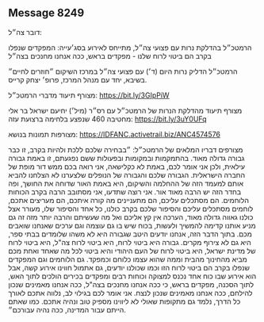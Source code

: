 ## Message 8249

דובר צה״ל: 

הרמטכ״ל בהדלקת נרות עם פצועי צה״ל, מתייחס לאירוע בסג׳עייה: המפקדים שנפלו בקרב הם ביטוי לרוח שלנו - מפקדים בראש, ככה אנחנו מחנכים בצה״ל

הרמטכ״ל הדליק נרות היום (ד׳) עם פצועי צה״ל במרכז השיקום ״חוזרים לחיים״ בשיבא, יחד עם מנהל המרכז, פרופ׳ יצחק קרייס. 

מצורף תיעוד מדברי הרמטכ״ל: https://bit.ly/3GIpPiW

מצורף תיעוד מהדלקת הנרות של הרמטכ״ל עם רס״ר (מיל׳) יחיעם ישראל בר אלי מחטיבה 460 שנפצע בלחימה ברצועת עזה: https://bit.ly/3uY0UFq

מצורפות תמונות בנושא: https://IDFANC.activetrail.biz/ANC4574576

מצורפים דבריו המלאים של הרמטכ״ל: ״בבחירה שלכם ללכת ולהיות בקרב, זו כבר גבורה גדולה מאוד. בהתמקמות ובמקומות ובפעולות ששם נפגעתם, זו באמת גבורה עילאית, ולכן אני אומר לכם, באמת לא כקלישאה, אני רואה בכם ממש דור מופת של החברה הישראלית. הגבורה שלכם והגבורה של הנופלים שלצערנו לא הצלחנו להביא אותם למעמד הזה של ההחלמה והשיקום, היא באמת האור שדוחה את החושך, ופה בחדר הזה יש הרבה מאוד אור. אני רוצה שתדעו, אני מסתובב הרבה בקרב הכוחות הלוחמים. הם מסתכלים עליכם, הם מתעניינים מה קורה איתכם, הם מעריצים אתכם, לוחמים מסתכלים עליכם והסיפור שלכם בקרב כולנו, כל אחד והסיפור שלו, מעורר אצל כולנו גאווה גדולה מאוד, הערכה אין קץ אליכם ואל מה שעשיתם והרבה יותר מזה זה גם מניע אותנו קדימה להמשיך ולעשות, בכוח שיש בו גם עוצמה וגם ערכים שאנחנו שואבים מכם. בתוך הדבר הזה, אנחנו יודעים היטב שגבורה היא לא משהו שלומדים בבתי ספר, היא גם לא צירוף מקרים. גבורה היא ביטוי לרוח, היא ביטוי לרוח צה"ל, היא ביטוי לרוח של מדינת ישראל, היא ביטוי לרוח של העם היהודי והיא ביטוי לכל מה שאחד ואחת מכם מביא מהחינוך מהבית וממה שהוא עצמו כלוחם וכמפקד. גם הלוחמים וגם המפקדים שנפלו בקרב הם ביטוי לרוח הזו וכמו שכולנו יודעים, גם אתמול חווינו אירוע קשה, אבל הוא אירוע שבו כוח אחד נכנס למצוקה וכוחות רבים ומפקדים בכירים הולכים לתוך האש, לתוך הסכנה, מפקדים בראש, כי ככה אנחנו מחנכים בצה"ל, ככה אנחנו מאמינים שנכון להילחם, ככה אנחנו מאמינים שנכון לנצח. אני אומר לכם בגילוי לב, נלווה אתכם לאורך כל הדרך, נלמד גם מתקופות שאולי לא ליווינו מספיק טוב ונהיה אתכם. כמו שאתם הייתם עבור המדינה, ככה נהיה עבורכם״.


